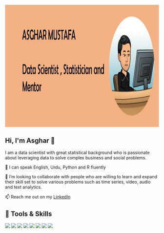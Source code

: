 <a href="https://github.com/asgharmustafa/asgharmustafa"><img width="1000" height="400" src="https://github.com/asgharmustafa/asgharmustafa/blob/master/Github-Asghar.JPG?raw=true"></a>

## Hi, I'm Asghar 👋 

I am a data scientist with great statistical background who is passionate about leveraging data to solve complex business and social problems. 
<!--
**asgharmustafa/asgharmustafa** is a ✨ _special_ ✨ repository because its `README.md` (this file) appears on your GitHub profile.

Here are some ideas to get you started:

- 🔭 I’m currently working on ...
- 🌱 I’m currently learning ...
- 👯 I’m looking to collaborate on ...
- 🤔 I’m looking for help with ...
- 💬 Ask me about ...
- 📫 How to reach me: ...
- 😄 Pronouns: ...
- ⚡ Fun fact: ...
-->

💬 I can speak English, Urdu, Python and R fluently 

👯 I’m looking to collaborate with people who are willing to learn and expand their skill set to solve various problems such as time series, video, audio and text analytics.

📫 Reach me out on my [LinkedIn](https://www.linkedin.com/in/asgharmustafa)



## 🔧 Tools & Skills

![](https://img.shields.io/badge/Code-Python-informational?style=flat&logo=python&logoColor=white&color=2bbc8a)
![](https://img.shields.io/badge/Code-R-informational?style=flat&logo=R&logoColor=white&color=2bbc8a)
![](https://img.shields.io/badge/Tools-MySQL-informational?style=flat&logo=MySQL&logoColor=white&color=2bbc8a)
![](https://img.shields.io/badge/Skills-NLP-informational?style=flat&color=2bbc8a)
![](https://img.shields.io/badge/Skills-Time_Series_Analysis-informational?style=flat&color=2bbc8a)
![](https://img.shields.io/badge/Skills-Data_Wrangling-informational?style=flat&color=2bbc8a)
![](https://img.shields.io/badge/Skills-Statistical_Analysis-informational?style=flat&color=2bbc8a)
![](https://img.shields.io/badge/Skills-Machine_Learning-informational?style=flat&color=2bbc8a)



<!-- ## &#x1f4c8; GitHub Stats

<a href="https://github.com/asgharmustafa/asgharmustafa">
<img align="center" src="https://github-readme-stats.vercel.app/api/top-langs/?username=asgharmustafa&show_icons=true&line_height=27&count_private=true&title_color=ffffff&text_color=c9cacc&icon_color=2bbc8a&bg_color=1d1f21" alt="Asghar's GitHub Stats"/>
  </a> -->

